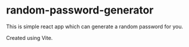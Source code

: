 # random-password-generator
This is simple react app which can generate a random password for you.

Created using Vite.
